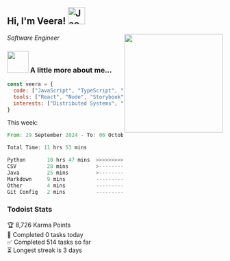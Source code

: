 <h2> Hi, I'm Veera! <img src="https://raw.githubusercontent.com/Tarikul-Islam-Anik/Animated-Fluent-Emojis/master/Emojis/Activities/Jack-O-Lantern.png" alt="Jack-O-Lantern" width="40" height="40" /></h2>
<img align='right' src="https://user-images.githubusercontent.com/74038190/213911110-aedbef38-a29f-4b6b-a65c-11608b4f75a5.gif" width="230">
<p><em>Software Engineer</em></p>


### <img src="https://user-images.githubusercontent.com/74038190/216656963-09118229-8a9e-4af0-910c-c37f35f2e210.gif" width="50"> A little more about me...  

```javascript
const veera = {
  code: ["JavaScript", "TypeScript", "HTML", "CSS", "Python", "Java", "C++"],
  tools: ["React", "Node", "Storybook", "Docker", "Next.JS", "Node", "AWS", "gRPC"],
  interests: ["Distributed Systems", "Cloud Computing", "Machine Learning", "Enterprise Software", "AI"]
}
```
This week:
<!--START_SECTION:waka-->

```rust
From: 29 September 2024 - To: 06 October 2024

Total Time: 11 hrs 53 mins

Python       10 hrs 47 mins  >>>>>>>>>>>>>>>>>>>>>>>--   90.26 %
CSV          28 mins         >------------------------   04.02 %
Java         25 mins         >------------------------   03.50 %
Markdown     9 mins          -------------------------   01.36 %
Other        4 mins          -------------------------   00.57 %
Git Config   2 mins          -------------------------   00.28 %
```

<!--END_SECTION:waka-->


### Todoist Stats

<!-- TODO-IST:START -->
🏆  8,726 Karma Points           
🌸  Completed 0 tasks today           
✅  Completed 514 tasks so far           
⏳  Longest streak is 3 days
<!-- TODO-IST:END -->
<!--
Profile views:
[![](https://visitcount.itsvg.in/api?id=veeravivekt&label=Profile%20Views&color=1&icon=2&pretty=false)](https://visitcount.itsvg.in)
-->

